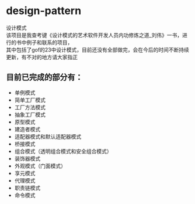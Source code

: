 # design-pattern
设计模式<br>
该项目是我查考键《设计模式的艺术软件开发人员内功修炼之道_刘伟》一书，进行的书中例子和联系的项目，<br>
其中包括了gof的23中设计模式，目前还没有全部做完，会在今后的时间不断持续更新，有不对的地方请大家指正<br>
## 目前已完成的部分有：
- 单例模式
- 简单工厂模式
- 工厂方法模式
- 抽象工厂模式
- 原型模式
- 建造者模式
- 适配器模式和默认适配器模式
- 桥接模式
- 组合模式（透明组合模式和安全组合模式）
- 装饰器模式
- 外观模式（门面模式）
- 享元模式
- 代理模式
- 职责链模式
- 命令模式